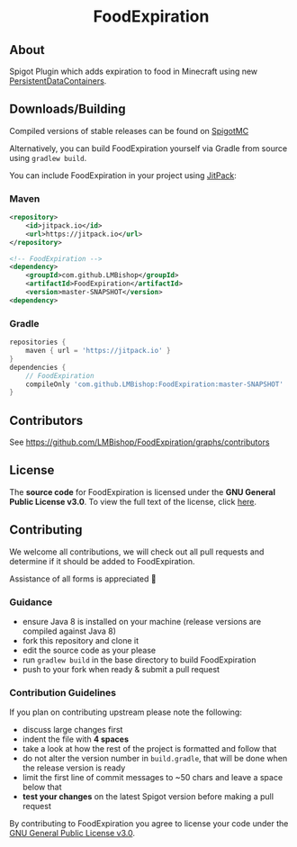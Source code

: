 <p align="center">
<h1 align="center">FoodExpiration</h1>
</p>

## About
Spigot Plugin which adds expiration to food in Minecraft using new [PersistentDataContainers](https://hub.spigotmc.org/javadocs/spigot/org/bukkit/persistence/PersistentDataContainer.html).

## Downloads/Building
Compiled versions of stable releases can be found on [SpigotMC](https://www.spigotmc.org/resources/90384/)

Alternatively, you can build FoodExpiration yourself via Gradle from source using ``gradlew build``.

You can include FoodExpiration in your project using [JitPack](https://jitpack.io/#LMBishop/FoodExpiration):
### Maven
```xml
<repository>
    <id>jitpack.io</id>
    <url>https://jitpack.io</url>
</repository>

<!-- FoodExpiration -->
<dependency>
    <groupId>com.github.LMBishop</groupId>
    <artifactId>FoodExpiration</artifactId>
    <version>master-SNAPSHOT</version>
<dependency>
```

### Gradle
```groovy
repositories {
    maven { url = 'https://jitpack.io' }
}  
dependencies {
    // FoodExpiration
    compileOnly 'com.github.LMBishop:FoodExpiration:master-SNAPSHOT'
}
```

## Contributors
See https://github.com/LMBishop/FoodExpiration/graphs/contributors

## License
The **source code** for FoodExpiration is licensed under the **GNU General Public License v3.0**. To view the full text of the license, click [here](https://github.com/LMBishop/FoodExpiration/blob/master/LICENSE.txt).

## Contributing
We welcome all contributions, we will check out all pull requests and determine if it should be added to FoodExpiration. 

Assistance of all forms is appreciated 🙂

### Guidance
* ensure Java 8 is installed on your machine (release versions are compiled against Java 8)
* fork this repository and clone it
* edit the source code as your please
* run ``gradlew build`` in the base directory to build FoodExpiration
* push to your fork when ready & submit a pull request

### Contribution Guidelines
If you plan on contributing upstream please note the following:
* discuss large changes first
* indent the file with **4 spaces**
* take a look at how the rest of the project is formatted and follow that
* do not alter the version number in ``build.gradle``, that will be done when the release version is ready
* limit the first line of commit messages to ~50 chars and leave a space below that
* **test your changes** on the latest Spigot version before making a pull request

By contributing to FoodExpiration you agree to license your code under the [GNU General Public License v3.0](https://github.com/LMBishop/FoodExpiration/blob/master/LICENSE.txt).
